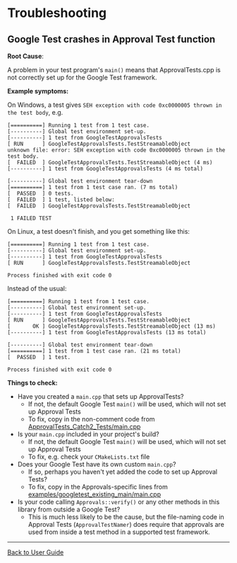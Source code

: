 # Troubleshooting

## Google Test crashes in Approval Test function 

**Root Cause**:

A problem in your test program's `main()` means that ApprovalTests.cpp is not correctly set up for the Google Test framework. 

**Example symptoms:**

On Windows, a test gives `SEH exception with code 0xc0000005 thrown in the test body`, e.g.

```
[==========] Running 1 test from 1 test case.
[----------] Global test environment set-up.
[----------] 1 test from GoogleTestApprovalsTests
[ RUN      ] GoogleTestApprovalsTests.TestStreamableObject
unknown file: error: SEH exception with code 0xc0000005 thrown in the test body.
[  FAILED  ] GoogleTestApprovalsTests.TestStreamableObject (4 ms)
[----------] 1 test from GoogleTestApprovalsTests (4 ms total)

[----------] Global test environment tear-down
[==========] 1 test from 1 test case ran. (7 ms total)
[  PASSED  ] 0 tests.
[  FAILED  ] 1 test, listed below:
[  FAILED  ] GoogleTestApprovalsTests.TestStreamableObject

 1 FAILED TEST
 ```

On Linux, a test doesn't finish, and you get something like this:

```
[==========] Running 1 test from 1 test case.
[----------] Global test environment set-up.
[----------] 1 test from GoogleTestApprovalsTests
[ RUN      ] GoogleTestApprovalsTests.TestStreamableObject

Process finished with exit code 0
```

Instead of the usual:

```
[==========] Running 1 test from 1 test case.
[----------] Global test environment set-up.
[----------] 1 test from GoogleTestApprovalsTests
[ RUN      ] GoogleTestApprovalsTests.TestStreamableObject
[       OK ] GoogleTestApprovalsTests.TestStreamableObject (13 ms)
[----------] 1 test from GoogleTestApprovalsTests (13 ms total)

[----------] Global test environment tear-down
[==========] 1 test from 1 test case ran. (21 ms total)
[  PASSED  ] 1 test.

Process finished with exit code 0
```

**Things to check:**

* Have you created a `main.cpp` that sets up ApprovalTests?
    * If not, the default Google Test `main()` will be used, which will not set up Approval Tests
    * To fix, copy in the non-comment code from [ApprovalTests_Catch2_Tests/main.cpp](/ApprovalTests_Catch2_Tests/main.cpp)
* Is your `main.cpp` included in your project's build?
    * If not, the default Google Test `main()` will be used, which will not set up Approval Tests
    * To fix, e.g. check your `CMakeLists.txt` file
* Does your Google Test have its own custom `main.cpp`?
    * If so, perhaps you haven't yet added the code to set up Approval Tests?
    * To fix, copy in the Approvals-specific lines from [examples/googletest_existing_main/main.cpp](/examples/googletest_existing_main/main.cpp)
* Is your code calling `Approvals::verify()` or any other methods in this library from outside a Google Test?
    * This is much less likely to be the cause, but the file-naming code in Approval Tests (`ApprovalTestNamer`) does require that approvals are used from inside a test method in a supported test framework. 

---

[Back to User Guide](README.md)
